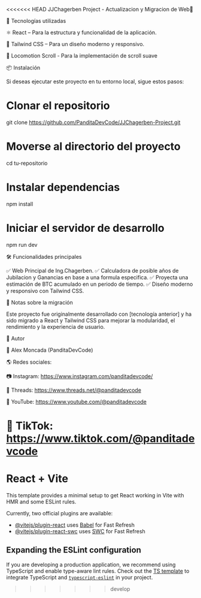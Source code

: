 <<<<<<< HEAD
JJChagerben Project - Actualizacion y Migracion de Web🚀

📌 Tecnologías utilizadas

⚛️ React – Para la estructura y funcionalidad de la aplicación.

🎨 Tailwind CSS – Para un diseño moderno y responsivo.

🚂 Locomotion Scroll - Para la implementación de scroll suave

📦 Instalación

Si deseas ejecutar este proyecto en tu entorno local, sigue estos pasos:

# Clonar el repositorio

git clone https://github.com/PanditaDevCode/JJChagerben-Project.git

# Moverse al directorio del proyecto

cd tu-repositorio

# Instalar dependencias

npm install

# Iniciar el servidor de desarrollo

npm run dev

🛠️ Funcionalidades principales

✅ Web Principal de Ing.Chagerben.
✅ Calculadora de posible años de Jubilacion y Ganancias en base a una formula especifica.
✅ Proyecta una estimación de BTC acumulado en un periodo de tiempo.
✅ Diseño moderno y responsivo con Tailwind CSS.

📄 Notas sobre la migración

Este proyecto fue originalmente desarrollado con [tecnología anterior] y ha sido migrado a React y Tailwind CSS para mejorar la modularidad, el rendimiento y la experiencia de usuario.

👤 Autor

📌 Alex Moncada (PanditaDevCode)

🌎 Redes sociales:

📷 Instagram: https://www.instagram.com/panditadevcode/

🧵 Threads: https://www.threads.net/@panditadevcode

🎥 YouTube: https://www.youtube.com/@panditadevcode

🎵 TikTok: https://www.tiktok.com/@panditadevcode
=======
# React + Vite

This template provides a minimal setup to get React working in Vite with HMR and some ESLint rules.

Currently, two official plugins are available:

- [@vitejs/plugin-react](https://github.com/vitejs/vite-plugin-react/blob/main/packages/plugin-react/README.md) uses [Babel](https://babeljs.io/) for Fast Refresh
- [@vitejs/plugin-react-swc](https://github.com/vitejs/vite-plugin-react-swc) uses [SWC](https://swc.rs/) for Fast Refresh

## Expanding the ESLint configuration

If you are developing a production application, we recommend using TypeScript and enable type-aware lint rules. Check out the [TS template](https://github.com/vitejs/vite/tree/main/packages/create-vite/template-react-ts) to integrate TypeScript and [`typescript-eslint`](https://typescript-eslint.io) in your project.
>>>>>>> develop
